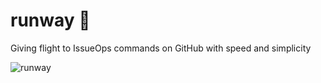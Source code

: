 # runway 🛫

Giving flight to IssueOps commands on GitHub with speed and simplicity

![runway](https://user-images.githubusercontent.com/23362539/230213377-9e2d9572-37f8-4fa3-a948-d1c06a2e8350.png)
